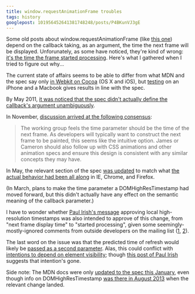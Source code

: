 ```yaml
---
title: window.requestAnimationFrame troubles
tags: history
googlepost: 101956452641381748248/posts/P4BKunVJ3gE
---
```


Some old posts about window.requestAnimationFrame (like [this one][eg]) depend on the callback taking, as an argument, the time the next frame will be displayed. Unforunately, as some have noticed, they're kind of wrong: [it's the time the frame started processing][ImpactForums]. Here's what I gathered when I tried to figure out why...

[eg]: http://www.nczonline.net/blog/2011/05/03/better-javascript-animations-with-requestanimationframe/
[ImpactForums]: http://impactjs.com/forums/impact-engine/misuse-of-requestanimationframe#post26834 

The current state of affairs seems to be able to differ from what MDN and the spec say only [in Webkit on Cocoa][Cocoa] (OS X and iOS), but [testing][TestCase] on an iPhone and a Macbook gives results in line with the spec.

[Cocoa]: http://trac.webkit.org/browser/trunk/Source/WebCore/platform/graphics/mac/DisplayRefreshMonitorMac.cpp?annotate=blame&rev=173704#L102
[TestCase]: http://pteromys.github.io/testcases/raftime.html

By May 2011, [it was noticed that the spec didn't actually define the callback's argument unambiguously][Ambiguity].

[Ambiguity]: http://www.w3.org/2010/webperf/track/issues/2

In November, [discussion arrived at the following consensus][Consensus]:

> The working group feels the time parameter should be the time of the next frame. As developers will typically want to construct the next frame to be painted, this seems like the intuitive option. James or Cameron should also follow up with CSS animations and other animation specs and ensure this design is consistent with any similar concepts they may have.

[Consensus]: http://lists.w3.org/Archives/Public/public-web-perf/2011Nov/0002.html

In May, the relevant section of the spec [was updated][SpecUpdate] to match what [the actual behavior had been all along][Reality] in IE, Chrome, and Firefox.

[SpecUpdate]: https://dvcs.w3.org/hg/webperf/raw-file/4843fb42912f/specs/RequestAnimationFrame/Overview.html#processingmodel
[Reality]: http://lists.w3.org/Archives/Public/public-web-perf/2012May/0061.html

(In March, plans to make the time parameter a DOMHighResTimestamp had moved forward, but this didn't actually have any effect on the semantic meaning of the callback parameter.)

I have to wonder whether [Paul Irish's message][PI] approving local high-resolution timestamps was also intended to approve of this change, from "next frame display time" to "started processing", given some seemingly-mostly-ignored comments from outside developers on the mailing list ([1][Outside1], [2][Outside2]).

[PI]: http://lists.w3.org/Archives/Public/public-web-perf/2012May/0053.html
[Outside1]: http://lists.w3.org/Archives/Public/public-web-perf/2012May/0056.html
[Outside2]: http://lists.w3.org/Archives/Public/public-web-perf/2011Jul/0074.html

The last word on the issue was that the predicted time of refresh would likely be [passed as a second parameter][FutureParam]. Alas, this could conflict with [intentions to depend on element visibility][VisibilityParam]; though [this post of Paul Irish][PI2] suggests that intention's gone.

[FutureParam]: http://lists.w3.org/Archives/Public/public-web-perf/2012May/0067.html
[VisibilityParam]: http://www.w3.org/2010/webperf/track/issues/4
[PI2]: http://www.paulirish.com/2011/requestanimationframe-for-smart-animating/

Side note: The MDN docs were only [updated to the spec this January][MDNUpdate], even though info on DOMHighResTimestamp [was there in August 2013][MDNOlder] when the relevant change landed.

[MDNUpdate]: https://developer.mozilla.org/en-US/docs/Web/API/window.requestAnimationFrame$compare?to=516121&from=508625
[MDNOlder]: https://developer.mozilla.org/en-US/docs/Web/API/window.requestAnimationFrame$compare?to=460315&from=452757

